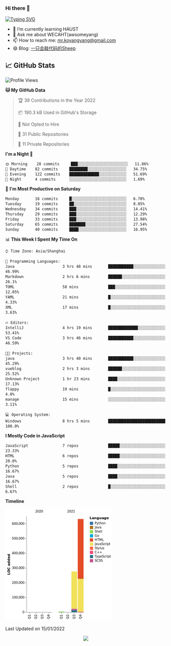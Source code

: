 ### Hi there 👋

[![Typing SVG](https://readme-typing-svg.herokuapp.com?color=%23F78A63&lines=Here+are+some+ideas+to+get+you+started%3A)](https://git.io/typing-svg)

- 🌱 I’m currently learning HAUST
- 💬 Ask me about WECAHT(awsomeyang)
- 📫 How to reach me: mr.koyangyang@gmail.com
- 😄 Blog: [一只会敲代码的Sheep](https://codeyang.pages.dev/)


## &#x1f4c8; GitHub Stats
<!--START_SECTION:waka-->
![Profile Views](http://img.shields.io/badge/Profile%20Views-0-blue)

**🐱 My GitHub Data** 

> 🏆 39 Contributions in the Year 2022
 > 
> 📦 190.3 kB Used in GitHub's Storage 
 > 
> 🚫 Not Opted to Hire
 > 
> 📜 31 Public Repositories 
 > 
> 🔑 11 Private Repositories  
 > 
**I'm a Night 🦉** 

```text
🌞 Morning    28 commits     ███░░░░░░░░░░░░░░░░░░░░░░   11.86% 
🌆 Daytime    82 commits     ████████░░░░░░░░░░░░░░░░░   34.75% 
🌃 Evening    122 commits    █████████████░░░░░░░░░░░░   51.69% 
🌙 Night      4 commits      ░░░░░░░░░░░░░░░░░░░░░░░░░   1.69%

```
📅 **I'm Most Productive on Saturday** 

```text
Monday       16 commits     █░░░░░░░░░░░░░░░░░░░░░░░░   6.78% 
Tuesday      19 commits     ██░░░░░░░░░░░░░░░░░░░░░░░   8.05% 
Wednesday    34 commits     ███░░░░░░░░░░░░░░░░░░░░░░   14.41% 
Thursday     29 commits     ███░░░░░░░░░░░░░░░░░░░░░░   12.29% 
Friday       33 commits     ███░░░░░░░░░░░░░░░░░░░░░░   13.98% 
Saturday     65 commits     ███████░░░░░░░░░░░░░░░░░░   27.54% 
Sunday       40 commits     ████░░░░░░░░░░░░░░░░░░░░░   16.95%

```


📊 **This Week I Spent My Time On** 

```text
⌚︎ Time Zone: Asia/Shanghai

💬 Programming Languages: 
Java                     3 hrs 48 mins       ███████████░░░░░░░░░░░░░░   46.99% 
Markdown                 2 hrs 6 mins        ██████░░░░░░░░░░░░░░░░░░░   26.1% 
TOML                     58 mins             ███░░░░░░░░░░░░░░░░░░░░░░   12.05% 
YAML                     21 mins             █░░░░░░░░░░░░░░░░░░░░░░░░   4.33% 
XML                      17 mins             █░░░░░░░░░░░░░░░░░░░░░░░░   3.63%

🔥 Editors: 
IntelliJ                 4 hrs 19 mins       █████████████░░░░░░░░░░░░   53.41% 
VS Code                  3 hrs 46 mins       ███████████░░░░░░░░░░░░░░   46.59%

🐱‍💻 Projects: 
java                     3 hrs 40 mins       ███████████░░░░░░░░░░░░░░   45.29% 
vueblog                  2 hrs 3 mins        ██████░░░░░░░░░░░░░░░░░░░   25.52% 
Unknown Project          1 hr 23 mins        ████░░░░░░░░░░░░░░░░░░░░░   17.13% 
flappy                   19 mins             █░░░░░░░░░░░░░░░░░░░░░░░░   4.0% 
manage                   15 mins             ░░░░░░░░░░░░░░░░░░░░░░░░░   3.11%

💻 Operating System: 
Windows                  8 hrs 5 mins        █████████████████████████   100.0%

```

**I Mostly Code in JavaScript** 

```text
JavaScript               7 repos             █████░░░░░░░░░░░░░░░░░░░░   23.33% 
HTML                     6 repos             █████░░░░░░░░░░░░░░░░░░░░   20.0% 
Python                   5 repos             ████░░░░░░░░░░░░░░░░░░░░░   16.67% 
Java                     5 repos             ████░░░░░░░░░░░░░░░░░░░░░   16.67% 
Shell                    2 repos             █░░░░░░░░░░░░░░░░░░░░░░░░   6.67%

```


**Timeline**

![Chart not found](https://raw.githubusercontent.com/koyangyang/koyangyang/main/charts/bar_graph.png) 


 Last Updated on 15/01/2022
<!--END_SECTION:waka-->

<!-- <div align="center"><img src="https://github-readme-streak-stats.koyang.workers.dev/?user=koyangyang" ></div> -->

<div align="center"><img src="https://activity-graph.koyang.workers.dev/graph?username=koyangyang&theme=github-light" ></div>

<!-- <div align="center"><img src="https://cdn.jsdelivr.net/gh/koyangyang/hugo_comment/assets/github-contribution-grid-snake.svg" ></div> -->

<!-- ![](https://github-readme-stats.vercel.app/api?username=koyangyang&show_icons=true&theme=flag-india)![](https://github-readme-stats.vercel.app/api/top-langs/?username=koyangyang&layout=compact) -->
<!-- <div align="center"><img src="https://github-readme-stats.vercel.app/api?username=koyangyang&show_icons=true&theme=flag-india" ></div> -->
<!-- <img src="https://github-readme-stats.vercel.app/api/top-langs/?username=koyangyang&layout=compact" > -->



<!-- <div align="center"><img src="https://github-readme-stats.vercel.app/api/wakatime?username=koyangyang" ></div> -->


<!--
[![Top Langs](https://github-readme-stats.vercel.app/api/top-langs/?username=koyangyang&langs_count=8)](https://github.com/anuraghazra/github-readme-stats)
- 🔭 I’m currently working on ...
- 👯 I’m looking to collaborate on ...
- 🤔 I’m looking for help with ...
- 💬 Ask me about ...
- 📫 How to reach me: ...
- 😄 Pronouns: ...
- ⚡ Fun fact: ...
-->
